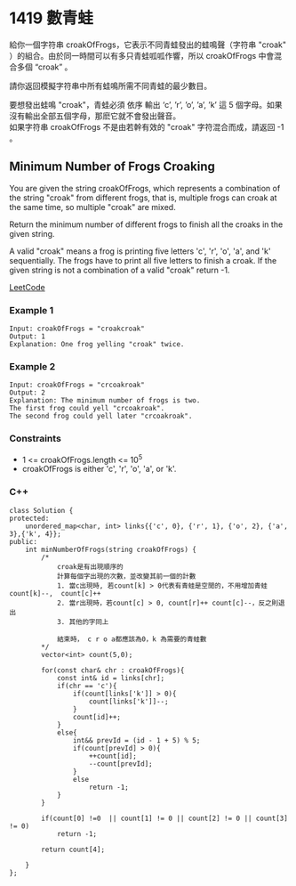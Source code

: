 # 1419 數青蛙

給你一個字符串 croakOfFrogs，它表示不同青蛙發出的蛙鳴聲（字符串 "croak" ）的組合。由於同一時間可以有多只青蛙呱呱作響，所以 croakOfFrogs 中會混合多個 “croak” 。

請你返回模擬字符串中所有蛙鳴所需不同青蛙的最少數目。

要想發出蛙鳴 "croak"，青蛙必須 依序 輸出 ‘c’, ’r’, ’o’, ’a’, ’k’ 這 5 個字母。如果沒有輸出全部五個字母，那麽它就不會發出聲音。  
如果字符串 croakOfFrogs 不是由若幹有效的 "croak" 字符混合而成，請返回 -1 。

## Minimum Number of Frogs Croaking

You are given the string croakOfFrogs, which represents a combination of the string "croak" from different frogs, that is, multiple frogs can croak at the same time, so multiple "croak" are mixed.

Return the minimum number of different frogs to finish all the croaks in the given string.

A valid "croak" means a frog is printing five letters 'c', 'r', 'o', 'a', and 'k' sequentially. The frogs have to print all five letters to finish a croak. If the given string is not a combination of a valid "croak" return -1.

[LeetCode](https://leetcode-cn.com/problems/minimum-number-of-frogs-croaking/)

### Example 1

```
Input: croakOfFrogs = "croakcroak"
Output: 1 
Explanation: One frog yelling "croak" twice.
```

### Example 2

```
Input: croakOfFrogs = "crcoakroak"
Output: 2 
Explanation: The minimum number of frogs is two. 
The first frog could yell "crcoakroak".
The second frog could yell later "crcoakroak". 
``` 

### Constraints

* 1 <= croakOfFrogs.length <= 10<sup>5</sup>
* croakOfFrogs is either 'c', 'r', 'o', 'a', or 'k'.

### C++ 

```
class Solution {
protected:
    unordered_map<char, int> links{{'c', 0}, {'r', 1}, {'o', 2}, {'a', 3},{'k', 4}};
public:
    int minNumberOfFrogs(string croakOfFrogs) {
        /*
            croak是有出現順序的
            計算每個字出現的次數，並改變其前一個的計數
            1. 當c出現時, 若count[k] > 0代表有青蛙是空閒的，不用增加青蛙 count[k]--,  count[c]++
            2. 當r出現時，若count[c] > 0, count[r]++ count[c]--，反之則退出
            3. 其他的字同上

            結束時， c r o a都應該為0，k 為需要的青蛙數
        */
        vector<int> count(5,0);
        
        for(const char& chr : croakOfFrogs){
            const int& id = links[chr];
            if(chr == 'c'){
                if(count[links['k']] > 0){
                    count[links['k']]--;
                }
                count[id]++;
            }
            else{
                int&& prevId = (id - 1 + 5) % 5;
                if(count[prevId] > 0){
                    ++count[id];
                    --count[prevId];
                }
                else
                    return -1;
            }
        }

        if(count[0] !=0  || count[1] != 0 || count[2] != 0 || count[3] != 0)
            return -1;
        
        return count[4];
        
    }
};
```
